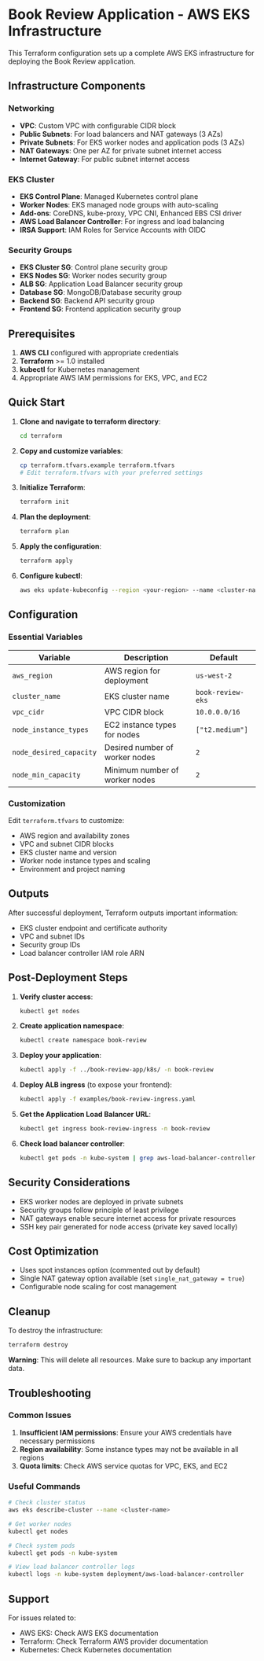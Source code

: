 # Book Review Application - AWS EKS Infrastructure

This Terraform configuration sets up a complete AWS EKS infrastructure for deploying the Book Review application.

## Infrastructure Components

### Networking
- **VPC**: Custom VPC with configurable CIDR block
- **Public Subnets**: For load balancers and NAT gateways (3 AZs)
- **Private Subnets**: For EKS worker nodes and application pods (3 AZs)
- **NAT Gateways**: One per AZ for private subnet internet access
- **Internet Gateway**: For public subnet internet access

### EKS Cluster
- **EKS Control Plane**: Managed Kubernetes control plane
- **Worker Nodes**: EKS managed node groups with auto-scaling
- **Add-ons**: CoreDNS, kube-proxy, VPC CNI, Enhanced EBS CSI driver
- **AWS Load Balancer Controller**: For ingress and load balancing
- **IRSA Support**: IAM Roles for Service Accounts with OIDC

### Security Groups
- **EKS Cluster SG**: Control plane security group
- **EKS Nodes SG**: Worker nodes security group  
- **ALB SG**: Application Load Balancer security group
- **Database SG**: MongoDB/Database security group
- **Backend SG**: Backend API security group
- **Frontend SG**: Frontend application security group

## Prerequisites

1. **AWS CLI** configured with appropriate credentials
2. **Terraform** >= 1.0 installed
3. **kubectl** for Kubernetes management
4. Appropriate AWS IAM permissions for EKS, VPC, and EC2

## Quick Start

1. **Clone and navigate to terraform directory**:
   ```bash
   cd terraform
   ```

2. **Copy and customize variables**:
   ```bash
   cp terraform.tfvars.example terraform.tfvars
   # Edit terraform.tfvars with your preferred settings
   ```

3. **Initialize Terraform**:
   ```bash
   terraform init
   ```

4. **Plan the deployment**:
   ```bash
   terraform plan
   ```

5. **Apply the configuration**:
   ```bash
   terraform apply
   ```

6. **Configure kubectl**:
   ```bash
   aws eks update-kubeconfig --region <your-region> --name <cluster-name>
   ```

## Configuration

### Essential Variables

| Variable | Description | Default |
|----------|-------------|---------|
| `aws_region` | AWS region for deployment | `us-west-2` |
| `cluster_name` | EKS cluster name | `book-review-eks` |
| `vpc_cidr` | VPC CIDR block | `10.0.0.0/16` |
| `node_instance_types` | EC2 instance types for nodes | `["t2.medium"]` |
| `node_desired_capacity` | Desired number of worker nodes | `2` |
| `node_min_capacity` | Minimum number of worker nodes | `2` |

### Customization

Edit `terraform.tfvars` to customize:
- AWS region and availability zones
- VPC and subnet CIDR blocks
- EKS cluster name and version
- Worker node instance types and scaling
- Environment and project naming

## Outputs

After successful deployment, Terraform outputs important information:
- EKS cluster endpoint and certificate authority
- VPC and subnet IDs
- Security group IDs
- Load balancer controller IAM role ARN

## Post-Deployment Steps

1. **Verify cluster access**:
   ```bash
   kubectl get nodes
   ```

2. **Create application namespace**:
   ```bash
   kubectl create namespace book-review
   ```

3. **Deploy your application**:
   ```bash
   kubectl apply -f ../book-review-app/k8s/ -n book-review
   ```

4. **Deploy ALB ingress** (to expose your frontend):
   ```bash
   kubectl apply -f examples/book-review-ingress.yaml
   ```

5. **Get the Application Load Balancer URL**:
   ```bash
   kubectl get ingress book-review-ingress -n book-review
   ```

6. **Check load balancer controller**:
   ```bash
   kubectl get pods -n kube-system | grep aws-load-balancer-controller
   ```

## Security Considerations

- EKS worker nodes are deployed in private subnets
- Security groups follow principle of least privilege
- NAT gateways enable secure internet access for private resources
- SSH key pair generated for node access (private key saved locally)

## Cost Optimization

- Uses spot instances option (commented out by default)
- Single NAT gateway option available (set `single_nat_gateway = true`)
- Configurable node scaling for cost management

## Cleanup

To destroy the infrastructure:
```bash
terraform destroy
```

**Warning**: This will delete all resources. Make sure to backup any important data.

## Troubleshooting

### Common Issues

1. **Insufficient IAM permissions**: Ensure your AWS credentials have necessary permissions
2. **Region availability**: Some instance types may not be available in all regions
3. **Quota limits**: Check AWS service quotas for VPC, EKS, and EC2

### Useful Commands

```bash
# Check cluster status
aws eks describe-cluster --name <cluster-name>

# Get worker nodes
kubectl get nodes

# Check system pods
kubectl get pods -n kube-system

# View load balancer controller logs
kubectl logs -n kube-system deployment/aws-load-balancer-controller
```

## Support

For issues related to:
- AWS EKS: Check AWS EKS documentation
- Terraform: Check Terraform AWS provider documentation
- Kubernetes: Check Kubernetes documentation 